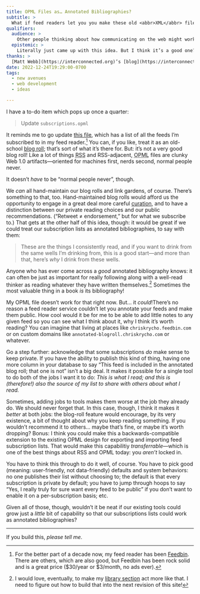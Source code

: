 ```yaml
---
title: OPML Files as… Annotated Bibliographies?
subtitle: >
  What if feed readers let you you make these old <abbr>XML</abbr> files into blog rolls, too?
qualifiers:
  audience: >
    Other people thinking about how communicating on the web might work *better*, open to experiments, interested in [new avenues in 2023](https://www.robinsloan.com/lab/new-avenues/).
  epistemic: >
    Literally just came up with this idea. But I think it’s a good one? <abbr>RSS</abbr> could use to improve!
thanks: >
  [Matt Webb](https://interconnected.org)’s [blog](https://interconnected.org/home/) is full of this kind of idea-generation, which reminded me that I could just put this idea out there; [Robin Sloan](https://www.robinsloan.com)’s call for [*exploration*](https://www.robinsloan.com/lab/new-avenues/) again on the web in 2023 (linked in the text) got the gears spinning.
date: 2022-12-24T19:29:00-0700
tags:
  - new avenues
  - web development
  - ideas

---
```


I have a to-do item which pops up once a quarter:

> Update `subscriptions.opml`

It reminds me to go update [this file](https://cdn.chriskrycho.com/file/chriskrycho-com/subscriptions.opml), which has a list of all the feeds I’m subscribed to in my feed reader.[^1] You can, if you like, treat it as an old-school [blog roll](https://blogroll.org/what-are-blogrolls/); that’s sort of what it’s there for. But: it’s not a very good blog roll! Like a lot of things <abbr title="really simple syndication">RSS</abbr> and <abbr>RSS</abbr>-adjacent, <abbr title="outline processor markup language">OPML</abbr> files are clunky Web <span style="font-feature-settings: 'onum' 0;">1.0</span> artifacts—oriented for machines first, nerds second, normal people never.

It doesn’t *have* to be “normal people never”, though.

We *can* all hand-maintain our blog rolls and link gardens, of course. There’s something to that, too. Hand-maintained blog rolls would afford us the opportunity to engage in a great deal more careful [curation](https://v5.chriskrycho.com/journal/what-if-pagerank-was-a-mistake/), and to have a distinction between our private reading choices and our public recommendations. (“Retweet ≠ endorsement,” but for what we subscribe to.) That gets at the other half of this idea, though: it would be great if we could treat our subscription lists as annotated bibliographies, to say with them:

> These are the things I consistently read, and if you want to drink from the same wells I’m drinking from, this is a good start—and more than that, here’s *why* I drink from these wells.

Anyone who has ever come across a *good* annotated bibliography knows: it can often be just as important for really following along with a well-read thinker as reading whatever they have written themselves.[^2] Sometimes the most valuable thing in a book *is* its bibliography!

My <abbr>OPML</abbr> file doesn’t work for that right now. But… it *could*!There’s no reason a feed reader service couldn’t let you annotate your feeds and make them public. How cool would it be for me to be able to add little notes to any given feed so you can see what I think about it, why I think it’s worth reading? You can imagine that living at places like `chriskrycho.feedbin.com` or on custom domains like `annotated-blogroll.chriskrycho.com` or whatever.

Go a step further: acknowledge that some subscriptions *do* make sense to keep private. If you have the ability to publish this kind of thing, having one more column in your database to say “This feed is included in the annotated blog roll; that one is not” isn’t a big deal. It makes it possible for a single tool to do both of the jobs I want it to do: *This is what I read; and this is (therefore!) also the source of my list to share with others about what I read.*

<aside>

Sometimes, adding jobs to tools makes them worse at the job they already do. We should never forget that. In this case, though, I think it makes it *better* at both jobs: the blog-roll feature would encourage, by its very existence, a bit of thought about why you keep reading something. If you wouldn’t recommend it to others… maybe that’s fine, or maybe it’s worth dropping? Bonus: I think you could make this a backwards-compatible extension to the existing <abbr>OPML</abbr> design for exporting and importing feed subscription lists. That would make this capabilitiy *transferrable*—which is one of the best things about <abbr>RSS</abbr> and <abbr>OPML</abbr> today: you *aren’t* locked in.

</aside>

You have to think this through to do it well, of course. You have to pick good (meaning: user-friendly, not data-friendly) defaults and system behaviors: no one publishes their list without choosing to; the default is that every subscription is private by default; you have to jump through hoops to say “Yes, I really truly for sure want every feed to be public” if you don’t want to enable it on a per-subscription basis; etc.

Given all of those, though, wouldn’t it be neat if our existing tools could grow just a *little* bit of capability so that our subscriptions lists could work as annotated bibliographies?

---

If you build this, *please tell me.*



[^1]: For the better part of a decade now, my feed reader has been [Feedbin](https://feedbin.com). There are others, which are also good, but Feedbin has been rock solid and is a great price ($30/year or $3/month, no ads ever).

[^2]: I would love, eventually, to make my [library section](https://v5.chriskrycho.com/library/) act more like that. I need to figure out how to build that into the next revision of this site!
